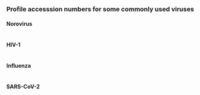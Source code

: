 ### Profile accesssion numbers for some commonly used viruses

#### Norovirus
```console

```
#### HIV-1
```console

```

#### Influenza
```console

```

#### SARS-CoV-2
```console

```
